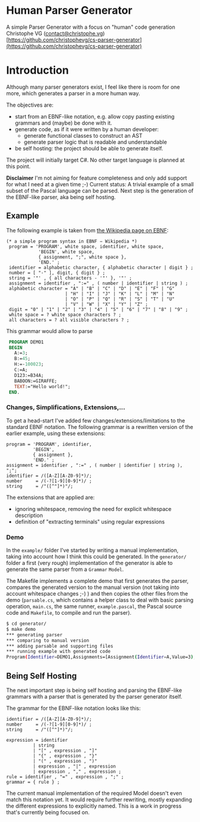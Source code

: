 # Human Parser Generator

A simple Parser Generator with a focus on "human" code generation    
Christophe VG (<contact@christophe.vg>)  
[https://github.com/christophevg/cs-parser-generator](https://github.com/christophevg/cs-parser-generator)

# Introduction

Although many parser generators exist, I feel like there is room for one more, which generates a parser in a more human way.

The objectives are:

* start from an EBNF-like notation, e.g. allow copy pasting existing grammars and (maybe) be done with it.
* generate code, as if it were written by a human developer:
	* generate functional classes to construct an AST
	* generate parser logic that is readable and understandable
* be self hosting: the project should be able to generate itself.

The project will initially target C#. No other target language is planned at this point.

**Disclaimer** I'm not aiming for feature completeness and only add support for what I need at a given time ;-) Current status: A trivial example of a small subset of the Pascal language can be parsed. Next step is the generation of the EBNF-like parser, aka being self hosting.

## Example

The following example is taken from [the Wikipedia page on EBNF](https://en.wikipedia.org/wiki/Extended_Backus–Naur_form):

```ebnf
(* a simple program syntax in EBNF − Wikipedia *)
 program = 'PROGRAM', white space, identifier, white space, 
            'BEGIN', white space, 
            { assignment, ";", white space }, 
            'END.' ;
 identifier = alphabetic character, { alphabetic character | digit } ;
 number = [ "-" ], digit, { digit } ;
 string = '"' , { all characters - '"' }, '"' ;
 assignment = identifier , ":=" , ( number | identifier | string ) ;
 alphabetic character = "A" | "B" | "C" | "D" | "E" | "F" | "G"
                      | "H" | "I" | "J" | "K" | "L" | "M" | "N"
                      | "O" | "P" | "Q" | "R" | "S" | "T" | "U"
                      | "V" | "W" | "X" | "Y" | "Z" ;
 digit = "0" | "1" | "2" | "3" | "4" | "5" | "6" | "7" | "8" | "9" ;
 white space = ? white space characters ? ;
 all characters = ? all visible characters ? ;
```

This grammar would allow to parse

```pascal
 PROGRAM DEMO1
 BEGIN
   A:=3;
   B:=45;
   H:=-100023;
   C:=A;
   D123:=B34A;
   BABOON:=GIRAFFE;
   TEXT:="Hello world!";
 END.
```

### Changes, Simplifications, Extensions,...

To get a head-start I've added few changes/extensions/limitations to the standard EBNF notation. The following grammar is a rewritten version of the earlier example, using these extensions:

```ebnf
program = 'PROGRAM', identifier, 
          'BEGIN', 
          { assignment }, 
          'END.' ;
assignment = identifier , ":=" , ( number | identifier | string ), ";";
identifier = /([A-Z][A-Z0-9]*)/;
number     = /(-?[1-9][0-9]*)/ ;
string     = /"([^"]*)"/;
```

The extensions that are applied are:

* ignoring whitespace, removing the need for explicit whitespace description
* definition of "extracting terminals" using regular expressions

### Demo

In the `example/` folder I've started by writing a manual implementation, taking into account how I think this could be generated. In the `generator/` folder a first (very rough) implementation of the generator is able to generate the same parser from a `Grammar` `Model`.

The Makefile implements a complete demo that first generates the parser, compares the generated version to the manual version (not taking into account whitespace changes ;-) ) and then copies the other files from the demo (`parsable.cs`, which contains a helper class to deal with basic parsing operation, `main.cs`, the same runner, `example.pascal`, the Pascal source code and `Makefile`, to compile and run the parser).

```bash
$ cd generator/
$ make demo
*** generating parser
*** comparing to manual version
*** adding parsable and supporting files
*** running example with generated code
Program(Identifier=DEMO1,Assignments=[Assignment(Identifier=A,Value=3),Assignment(Identifier=B,Value=45),Assignment(Identifier=H,Value=-100023),Assignment(Identifier=C,Value=A),Assignment(Identifier=D123,Value=B34A),Assignment(Identifier=BABOON,Value=GIRAFFE),Assignment(Identifier=TEXT,Value=Hello world!)])
```

## Being Self Hosting

The next important step is being self hosting and parsing the EBNF-like grammars with a parser that is generated by the parser generator itself.

The grammar for the EBNF-like notation looks like this:

```ebnf
identifier = /([A-Z][A-Z0-9]*)/;
number     = /(-?[1-9][0-9]*)/ ;
string     = /"([^"]*)"/;

expression = identifier
          | string
          | "[" , expression , "]"
          | "{" , expression , "}"
          | "(" , expression , ")"
          | expression , "|" , expression
          | expression , "," , expression ;
rule = identifier , "=" , expression , ";" ;
grammar = { rule } ;
```

The current manual implementation of the required Model doesn't even match this notation yet. It would require further rewriting, mostly expanding the different expressions to explicitly named. This is a work in progress that's currently being focused on.
